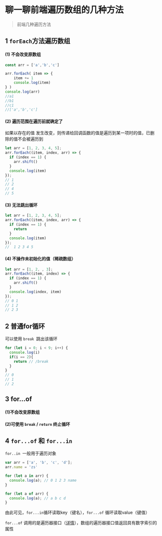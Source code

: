 # 聊一聊前端遍历数组的几种方法

> 前端几种遍历方法

## 1 `forEach`方法遍历数组

#### (1) 不会改变原数组

```javascript
const arr = ['a','b','c']

arr.forEach( item => {
    item += 1
    console.log(item)
} )
console.log(arr)
//a1
//b1
//c1
//['a','b','c']
```
#### (2) 遍历范围在遍历前就确定了

如果以存在的值 发生改变，则传递给回调函数的值是遍历到某一项时的值，已删除的值不会被遍历到

```javascript
let arr = [1, 2, 3, 4, 5];
arr.forEach((item, index, arr) => {
  if (index == 1) {
    arr.shift()
  }
  console.log(item)
});
// 1
// 2
// 4
// 5
```

#### (3) 无法跳出循环

```javascript
let arr = [1, 2, 3, 4, 5];
arr.forEach((item, index, arr) => {
  if (index == 1) {
    return
  }
  console.log(item)
});
//  1 2 3 4 5
```

#### (4) 不操作未初始化的值（稀疏数组）

```javascript
let arr = [1, 2, , 3];
arr.forEach((item, index) => {
  if (index == 1) {
    arr.shift()
  }
  console.log(index, item)
});
// 0 1
// 1 2
// 2 3
```

## 2 普通for循环

可以使用 `break `跳出该循环

```javascript
for (let i = 0; i < 9; i++) {
  console.log(i)
  if(i == 2){
    return // /break
  }
}
// 0
// 1
// 2
```

## 3 for...of

#### (1)不会改变原数组

#### (2)可使用 `break` / `return` 终止循环



## 4 `for...of` 和 `for...in`

`for..in `一般用于遍历对象

```javascript
var arr = ['a', 'b', 'c', 'd'];
arr.name = 'zs'

for (let a in arr) {
  console.log(a); // 0 1 2 3 name
}

for (let a of arr) {
  console.log(a); // a b c d
}
```

由此可见，`for...in`循环读取key（键名），`for...of` 循环读取value（键值）

`for...of` 调用的是遍历器接口（[详情](https://es6.ruanyifeng.com/?search=isArray&x=0&y=0#docs/iterator)），数组的遍历器接口值返回具有数字索引的属性

